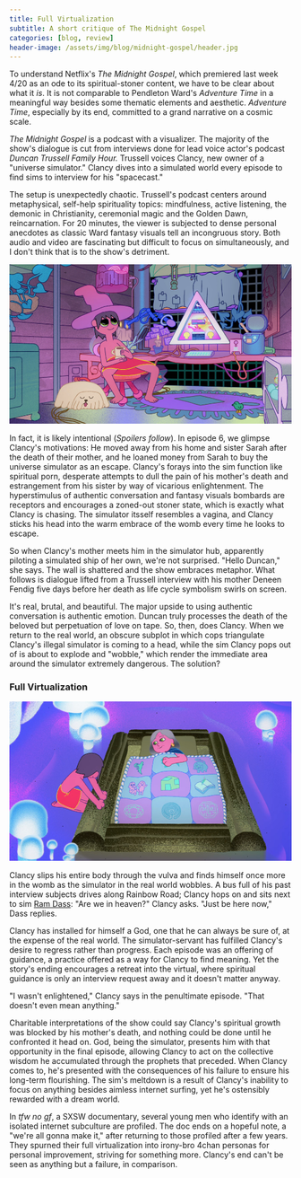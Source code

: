 ```yaml
---
title: Full Virtualization
subtitle: A short critique of The Midnight Gospel
categories: [blog, review]
header-image: /assets/img/blog/midnight-gospel/header.jpg
---
```


To understand Netflix's *The Midnight Gospel*, which premiered last week 4/20 as an ode to its spiritual-stoner content, we have to be clear about what it *is*. It is not comparable to Pendleton Ward's *Adventure Time* in a meaningful way besides some thematic elements and aesthetic. *Adventure Time*, especially by its end, committed to a grand narrative on a cosmic scale.

*The Midnight Gospel* is a podcast with a visualizer. The majority of the show's dialogue is cut from interviews done for lead voice actor's podcast *Duncan Trussell Family Hour.* Trussell voices Clancy, new owner of a "universe simulator." Clancy dives into a simulated world every episode to find sims to interview for his "spacecast."

The setup is unexpectedly chaotic. Trussell's podcast centers around metaphysical, self-help spirituality topics: mindfulness, active listening, the demonic in Christianity, ceremonial magic and the Golden Dawn, reincarnation. For 20 minutes, the viewer is subjected to dense personal anecdotes as classic Ward fantasy visuals tell an incongruous story. Both audio and video are fascinating but difficult to focus on simultaneously, and I don't think that is to the show's detriment.

![Clancy sits in his room with sim dog Charlotte.](/assets/img/blog/midnight-gospel/s01e02.1.jpg)

In fact, it is likely intentional (*Spoilers follow*). In episode 6, we glimpse Clancy's motivations: He moved away from his home and sister Sarah after the death of their mother, and he loaned money from Sarah to buy the universe simulator as an escape. Clancy's forays into the sim function like spiritual porn, desperate attempts to dull the pain of his mother's death and estrangement from his sister by way of vicarious enlightenment. The hyperstimulus of authentic conversation and fantasy visuals bombards are receptors and encourages a zoned-out stoner state, which is exactly what Clancy is chasing. The simulator itsself resembles a vagina, and Clancy sticks his head into the warm embrace of the womb every time he looks to escape.

So when Clancy's mother meets him in the simulator hub, apparently piloting a simulated ship of her own, we're not surprised. "Hello Duncan," she says. The wall is shattered and the show embraces metaphor. What follows is dialogue lifted from a Trussell interview with his mother Deneen Fendig five days before her death as life cycle symbolism swirls on screen. 

It's real, brutal, and beautiful. The major upside to using authentic conversation is authentic emotion. Duncan truly processes the death of the beloved but perpetuation of love on tape. So, then, does Clancy. When we return to the real world, an obscure subplot in which cops triangulate Clancy's illegal simulator is coming to a head, while the sim Clancy pops out of is about to explode and "wobble," which render the immediate area around the simulator extremely dangerous. The solution?

### Full Virtualization

![Clancy lays his sim mom on her death bed.](/assets/img/blog/midnight-gospel/s01e08.1.symbol.jpg)

Clancy slips his entire body through the vulva and finds himself once more in the womb as the simulator in the real world wobbles. A bus full of his past interview subjects drives along Rainbow Road; Clancy hops on and sits next to sim [Ram Dass](https://www.ramdass.org/): "Are we in heaven?" Clancy asks. "Just be here now," Dass replies.

Clancy has installed for himself a God, one that he can always be sure of, at the expense of the real world. The simulator-servant has fulfilled Clancy's desire to regress rather than progress. Each episode was an offering of guidance, a practice offered as a way for Clancy to find meaning. Yet the story's ending encourages a retreat into the virtual, where spiritual guidance is only an interview request away and it doesn't matter anyway.

"I wasn't enlightened," Clancy says in the penultimate episode. "That doesn't even mean anything."

Charitable interpretations of the show could say Clancy's spiritual growth was blocked by his mother's death, and nothing could be done until he confronted it head on. God, being the simulator, presents him with that opportunity in the final episode, allowing Clancy to act on the collective wisdom he accumulated through the prophets that preceded. When Clancy comes to, he's presented with the consequences of his failure to ensure his long-term flourishing. The sim's meltdown is a result of Clancy's inability to focus on anything besides aimless internet surfing, yet he's ostensibly rewarded with a dream world.

In *tfw no gf*, a SXSW documentary, several young men who identify with an isolated internet subculture are profiled. The doc ends on a hopeful note, a "we're all gonna make it," after returning to those profiled after a few years. They spurned their full virtualization into irony-bro 4chan personas for personal improvement, striving for something more. Clancy's end can't be seen as anything but a failure, in comparison.